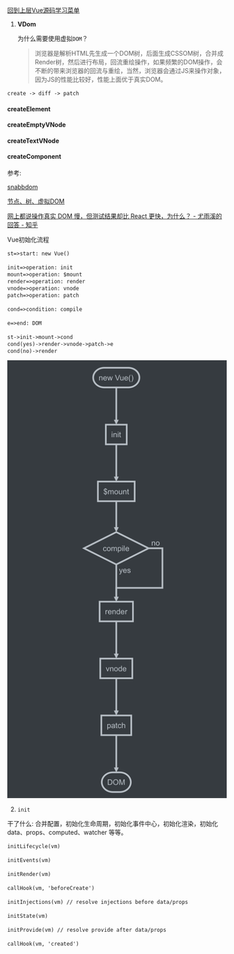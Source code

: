 [回到上层Vue源码学习菜单](notes/vue/code-review/code-review.md)

1. **VDom** 

   为什么需要使用虚拟`DOM`？

   > 浏览器是解析HTML先生成一个DOM树，后面生成CSSOM树，合并成Render树，然后进行布局，回流重绘操作，如果频繁的DOM操作，会不断的带来浏览器的回流与重绘，当然，浏览器会通过JS来操作对象，因为JS的性能比较好，性能上面优于真实DOM。

   

```
create -> diff -> patch
```

#### createElement

#### createEmptyVNode

#### createTextVNode

#### createComponent

参考: 

[snabbdom](https://github.com/snabbdom/snabbdom)

[节点、树、虚拟DOM](https://cn.vuejs.org/v2/guide/render-function.html)

[网上都说操作真实 DOM 慢，但测试结果却比 React 更快，为什么？ - 尤雨溪的回答 - 知乎](https://www.zhihu.com/question/31809713/answer/53544875)

Vue初始化流程

```flow
st=>start: new Vue()

init=>operation: init
mount=>operation: $mount
render=>operation: render
vnode=>operation: vnode
patch=>operation: patch

cond=>condition: compile

e=>end: DOM

st->init->mount->cond
cond(yes)->render->vnode->patch->e
cond(no)->render
```

![vue_process](./images/vue_process.png)

2. `init`

干了什么: 合并配置，初始化生命周期，初始化事件中心，初始化渲染，初始化 data、props、computed、watcher 等等。

```
initLifecycle(vm)

initEvents(vm)

initRender(vm)

callHook(vm, 'beforeCreate')

initInjections(vm) // resolve injections before data/props

initState(vm)

initProvide(vm) // resolve provide after data/props

callHook(vm, 'created')
```

